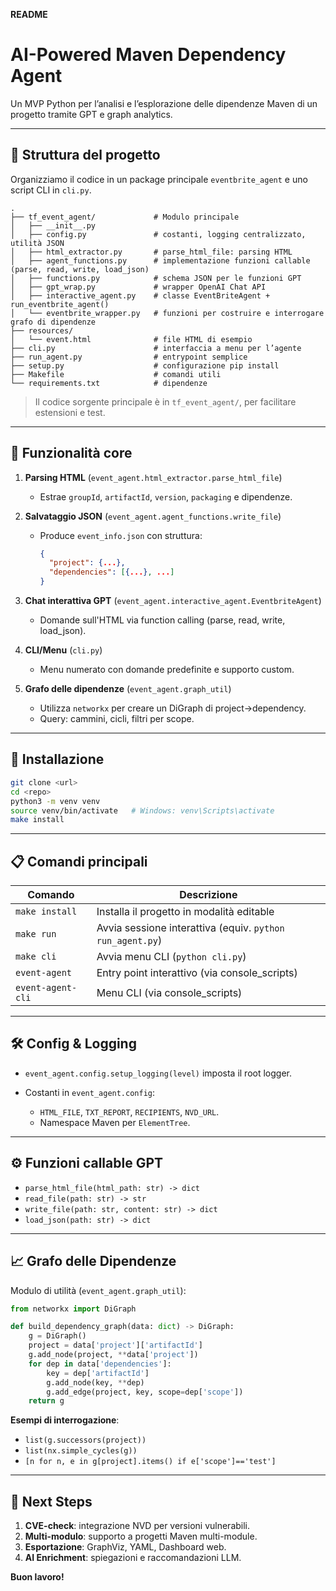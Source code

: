 **README**

# AI-Powered Maven Dependency Agent

Un MVP Python per l’analisi e l’esplorazione delle dipendenze Maven di un progetto tramite GPT e graph analytics.

---

## 📁 Struttura del progetto

Organizziamo il codice in un package principale `eventbrite_agent` e uno script CLI in `cli.py`.

```
.
├── tf_event_agent/             # Modulo principale
│   ├── __init__.py
│   ├── config.py               # costanti, logging centralizzato, utilità JSON
│   ├── html_extractor.py       # parse_html_file: parsing HTML
│   ├── agent_functions.py      # implementazione funzioni callable (parse, read, write, load_json)
│   ├── functions.py            # schema JSON per le funzioni GPT
│   ├── gpt_wrap.py             # wrapper OpenAI Chat API
│   ├── interactive_agent.py    # classe EventBriteAgent + run_eventbrite_agent()
│   └── eventbrite_wrapper.py   # funzioni per costruire e interrogare grafo di dipendenze
├── resources/
│   └── event.html              # file HTML di esempio
├── cli.py                      # interfaccia a menu per l’agente
├── run_agent.py                # entrypoint semplice
├── setup.py                    # configurazione pip install
├── Makefile                    # comandi utili
└── requirements.txt            # dipendenze
```

> Il codice sorgente principale è in `tf_event_agent/`, per facilitare estensioni e test.

---

## 🚀 Funzionalità core

1. **Parsing HTML** (`event_agent.html_extractor.parse_html_file`)

   * Estrae `groupId`, `artifactId`, `version`, `packaging` e dipendenze.

2. **Salvataggio JSON** (`event_agent.agent_functions.write_file`)

   * Produce `event_info.json` con struttura:

     ```json
     {
       "project": {...},
       "dependencies": [{...}, ...]
     }
     ```
3. **Chat interattiva GPT** (`event_agent.interactive_agent.EventbriteAgent`)

   * Domande sull'HTML via function calling (parse, read, write, load\_json).
4. **CLI/Menu** (`cli.py`)

   * Menu numerato con domande predefinite e supporto custom.
5. **Grafo delle dipendenze** (`event_agent.graph_util`)

   * Utilizza `networkx` per creare un DiGraph di project→dependency.
   * Query: cammini, cicli, filtri per scope.

---

## 🔧 Installazione

```bash
git clone <url>
cd <repo>
python3 -m venv venv
source venv/bin/activate   # Windows: venv\Scripts\activate
make install
```

---

## 📋 Comandi principali

| Comando           | Descrizione                                               |
|-------------------| --------------------------------------------------------- |
| `make install`    | Installa il progetto in modalità editable                 |
| `make run`        | Avvia sessione interattiva (equiv. `python run_agent.py`) |
| `make cli`        | Avvia menu CLI (`python cli.py`)                          |
| `event-agent`     | Entry point interattivo (via console\_scripts)            |
| `event-agent-cli` | Menu CLI (via console\_scripts)                           |

---

## 🛠️ Config & Logging

* `event_agent.config.setup_logging(level)` imposta il root logger.
* Costanti in `event_agent.config`:

  * `HTML_FILE`, `TXT_REPORT`, `RECIPIENTS`, `NVD_URL`.
  * Namespace Maven per `ElementTree`.

---

## ⚙️ Funzioni callable GPT

* `parse_html_file(html_path: str) -> dict`
* `read_file(path: str) -> str`
* `write_file(path: str, content: str) -> dict`
* `load_json(path: str) -> dict`

---

## 📈 Grafo delle Dipendenze

Modulo di utilità (`event_agent.graph_util`):

```python
from networkx import DiGraph

def build_dependency_graph(data: dict) -> DiGraph:
    g = DiGraph()
    project = data['project']['artifactId']
    g.add_node(project, **data['project'])
    for dep in data['dependencies']:
        key = dep['artifactId']
        g.add_node(key, **dep)
        g.add_edge(project, key, scope=dep['scope'])
    return g
```

**Esempi di interrogazione**:

* `list(g.successors(project))`
* `list(nx.simple_cycles(g))`
* `[n for n, e in g[project].items() if e['scope']=='test']`

---

## 🔮 Next Steps

1. **CVE-check**: integrazione NVD per versioni vulnerabili.
2. **Multi-modulo**: supporto a progetti Maven multi-module.
3. **Esportazione**: GraphViz, YAML, Dashboard web.
4. **AI Enrichment**: spiegazioni e raccomandazioni LLM.

**Buon lavoro!**
